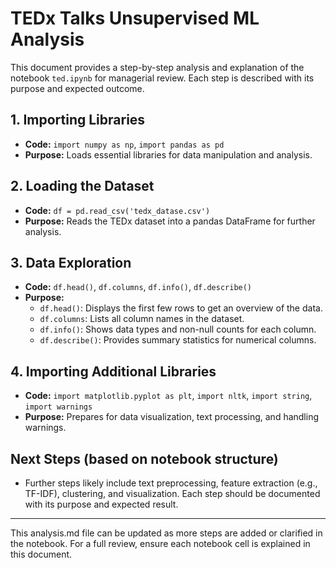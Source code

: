 # TEDx Talks Unsupervised ML Analysis

This document provides a step-by-step analysis and explanation of the notebook `ted.ipynb` for managerial review. Each step is described with its purpose and expected outcome.

## 1. Importing Libraries
- **Code:** `import numpy as np`, `import pandas as pd`
- **Purpose:** Loads essential libraries for data manipulation and analysis.

## 2. Loading the Dataset
- **Code:** `df = pd.read_csv('tedx_datase.csv')`
- **Purpose:** Reads the TEDx dataset into a pandas DataFrame for further analysis.

## 3. Data Exploration
- **Code:** `df.head()`, `df.columns`, `df.info()`, `df.describe()`
- **Purpose:**
  - `df.head()`: Displays the first few rows to get an overview of the data.
  - `df.columns`: Lists all column names in the dataset.
  - `df.info()`: Shows data types and non-null counts for each column.
  - `df.describe()`: Provides summary statistics for numerical columns.

## 4. Importing Additional Libraries
- **Code:** `import matplotlib.pyplot as plt`, `import nltk`, `import string`, `import warnings`
- **Purpose:** Prepares for data visualization, text processing, and handling warnings.

## Next Steps (based on notebook structure)
- Further steps likely include text preprocessing, feature extraction (e.g., TF-IDF), clustering, and visualization. Each step should be documented with its purpose and expected result.

---

This analysis.md file can be updated as more steps are added or clarified in the notebook. For a full review, ensure each notebook cell is explained in this document.
